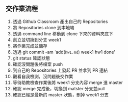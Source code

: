 ## 交作業流程

1. 透過 Github Classroom 產出自己的 Repositories  
2. 將 Repositories clone 到本地端
3. 透過 command line 移動到 clone 下來的資料夾底下  
4. 創立並切換到分支 week1
5. 將作業完成並儲存
6. 透過 git commit -am 'add(`hw1.md`) week1 hw1 done'
7. git status 確認狀態
8. 確認沒問題後將檔案 push
9. 到自己的 Repositories 上發起 PR 並拿到 PR 連結
10. 觀看自我檢測，沒問題後交作業
11. 等待助教檢查作業後將 week1 分支內容 merge 進 master
12. 確認 merge 完成後，切換到 matster 分支並pull
13. 確認已經是最新的 master 狀態，刪掉 week1 分支
